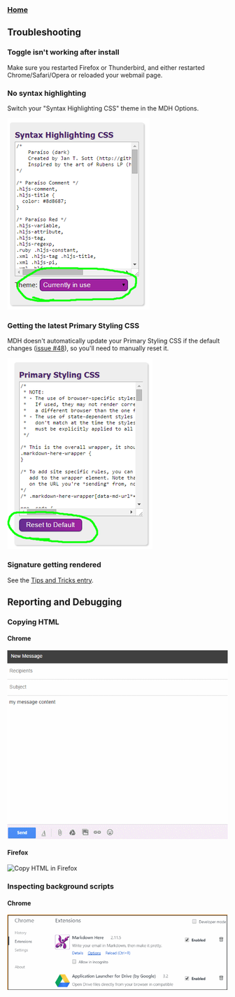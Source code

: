 ### [Home](../../README.md)

## Troubleshooting

### Toggle isn't working after install

Make sure you restarted Firefox or Thunderbird, and either restarted Chrome/Safari/Opera or reloaded your webmail page.


### No syntax highlighting

Switch your "Syntax Highlighting CSS" theme in the MDH Options.

![syntax highlighting theme change](images/syntax-highlighting-theme-switch.png)


### Getting the latest Primary Styling CSS

MDH doesn't automatically update your Primary Styling CSS if the default changes ([issue #48](https://github.com/adam-p/markdown-here/issues/48)), so you'll need to manually reset it.

![primary styling css reset](images/primary-styling-css-reset.png)

### Signature getting rendered

See the [Tips and Tricks entry](Tips-and-Tricks#using-email-signatures).


## Reporting and Debugging

### Copying HTML

#### Chrome

![copy html in Chrome](images/copyhtml-chrome.gif)

#### Firefox

![Copy HTML in Firefox](https://cloud.githubusercontent.com/assets/425687/5258239/e123f80e-79b7-11e4-9913-dd436db657fe.gif)

### Inspecting background scripts

#### Chrome

![inspect background scripts in Chrome](images/chrome-dev-background.gif)
